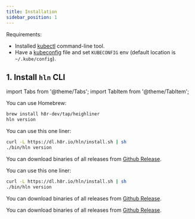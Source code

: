```yaml
---
title: Installation
sidebar_position: 1
---
```


Requirements:

- Installed [kubectl](https://kubernetes.io/docs/tasks/tools/) command-line tool.
- Have a [kubeconfig](https://kubernetes.io/docs/tasks/access-application-cluster/configure-access-multiple-clusters/) file and set `KUBECONFIG` env (default location is `~/.kube/config`).

## 1. Install `hln` CLI

import Tabs from '@theme/Tabs';
import TabItem from '@theme/TabItem';

<Tabs>
  <TabItem value="script" label="MacOS" default>

You can use Homebrew:

```bash
brew install h8r-dev/tap/heighliner
hln version
```

You can use this one liner:

```bash
curl -L https://dl.h8r.io/hln/install.sh | sh
./bin/hln version
```

You can download binaries of all releases from [Github Release](https://github.com/h8r-dev/heighliner/releases).

  </TabItem>
  <TabItem value="homebrew" label="Linux">

You can use this one liner:

```bash
curl -L https://dl.h8r.io/hln/install.sh | sh
./bin/hln version
```

You can download binaries of all releases from [Github Release](https://github.com/h8r-dev/heighliner/releases).

  </TabItem>
  <TabItem value="github_release" label="Windows">

You can download binaries of all releases from [Github Release](https://github.com/h8r-dev/heighliner/releases).

  </TabItem>
</Tabs>
